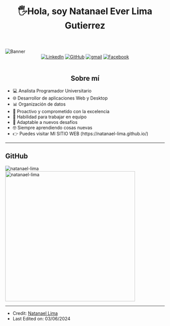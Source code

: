 <body>
    <header>
         <div align="center"><h1 align="center"> 🖐Hola, soy Natanael Ever Lima Gutierrez</h1></div>
    </header>
    <img src="https://i.postimg.cc/7YB0YSD8/banner-github.png" alt="Banner" class="banner">
    <div align=center>
        <a href="https://www.linkedin.com/in/natanael-ever-lima-gutierrez-9bb695259/"><img src="https://img.shields.io/badge/Linkedin-0077b5?style=flat&logo=linkedin" alt="LinkedIn" /></a>
        <a href="https://github.com/natanael-lima"><img src="https://img.shields.io/badge/GitHub-214A57?style=flat&logo=github&logoColor=white" alt="GitHub" /></a>
        <a href="lima73777@gmail.com"><img src="https://img.shields.io/badge/Gmail-C52943?style=flat&logo=gmail&logoColor=white" alt="gmail" /></a>
        <a href="https://www.facebook.com/natanael1999/"><img src="https://img.shields.io/badge/Facebook-1b155d?style=flat&logo=facebook&logoColor=white" alt="Facebook" /></a>
    </div>
    <div align=left>
        <br>
   <h2 align="center">Sobre mí</h2>
               <ul>
                   <li>💻 Analista Programador Universitario</li>
                   <li>🌐 Desarrollor de aplicaciones Web y Desktop</li>
                   <li>📊 Organización de datos</li>
                   <li>🚀 Proactivo y comprometido con la excelencia</li>
                   <li>🤝 Habilidad para trabajar en equipo</li>
                   <li>🔧 Adaptable a nuevos desafíos</li>
                   <li>🤓 Siempre aprendiendo cosas nuevas</li>
                   <li>👉 Puedes visitar MI SITIO WEB (https://natanael-lima.github.io/) </li>
               </ul>           
    <hr>
     <h2>GitHub</h2>
<p>
    <img align="left" src="https://github-readme-stats.vercel.app/api/top-langs?username=natanael-lima&show_icons=true&locale=en&layout=compact" alt="natanael-lima" />
</p>
<p>&nbsp;
    <img align="center" src="https://github-readme-stats.vercel.app/api?username=natanael-lima&show_icons=true&locale=en" alt="natanael-lima" width="410" />
</p>



</body>
<hr/>

* Credit: [Natanael Lima](https://github.com/natanael-lima)
* Last Edited on: 03/06/2024
